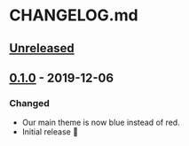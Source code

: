 # CHANGELOG.md

## [Unreleased]

## [0.1.0] - 2019-12-06

### Changed

-   Our main theme is now blue instead of red.
-   Initial release :tada:

[Unreleased]: https://github.com/foo/bar/compare/0.1.0...0.2.0

[0.1.0]: https://github.com/foo/bar/compare/0.0.0...0.1.0

